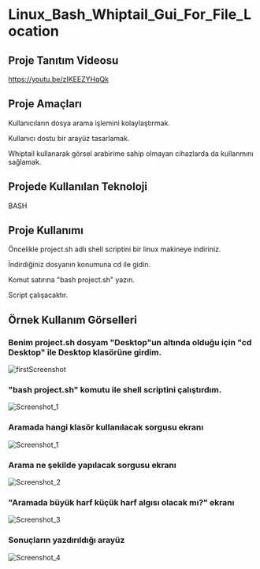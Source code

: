 # Linux_Bash_Whiptail_Gui_For_File_Location

## Proje Tanıtım Videosu 
https://youtu.be/zIKEEZYHqQk

## Proje Amaçları
Kullanıcıların dosya arama işlemini kolaylaştırmak.

Kullanıcı dostu bir arayüz tasarlamak.

Whiptail kullanarak görsel arabirime sahip olmayan cihazlarda da kullanmını sağlamak.

## Projede Kullanılan Teknoloji
BASH

## Proje Kullanımı 
Öncelikle project.sh adlı shell scriptini bir linux makineye indiriniz.

İndirdiğiniz dosyanın konumuna cd ile gidin.

Komut satırına "bash project.sh" yazın.

Script çalışacaktır.

## Örnek Kullanım Görselleri
### Benim project.sh dosyam "Desktop"un altında olduğu için "cd Desktop" ile Desktop klasörüne girdim.
![firstScreenshot](https://user-images.githubusercontent.com/75725469/210134087-8e5939a5-2be9-4e81-ac5f-c93880f5ff6e.png)
### "bash project.sh" komutu ile shell scriptini çalıştırdım.
![Screenshot_1](https://user-images.githubusercontent.com/75725469/210134423-4b23e4bb-2603-4033-ade5-08e0ced8c73c.jpg)
### Aramada hangi klasör kullanılacak sorgusu ekranı
![Screenshot_1](https://user-images.githubusercontent.com/75725469/210134503-6749061c-2f96-4679-9150-0ed00b3e0557.jpg)
### Arama ne şekilde yapılacak sorgusu ekranı
![Screenshot_2](https://user-images.githubusercontent.com/75725469/210134504-8c1100bc-28da-4f03-85d3-9ba022740837.jpg)
### "Aramada büyük harf küçük harf algısı olacak mı?" ekranı
![Screenshot_3](https://user-images.githubusercontent.com/75725469/210134505-ce6cb0bf-36dd-45a3-b6ba-66d7e643b3bd.jpg)
### Sonuçların yazdırıldığı arayüz
![Screenshot_4](https://user-images.githubusercontent.com/75725469/210134506-ec102040-78fc-4d62-a948-7a3d78fa0d21.jpg)
